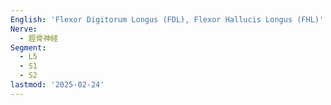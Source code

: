 ```yaml
---
English: 'Flexor Digitorum Longus (FDL), Flexor Hallucis Longus (FHL)'
Nerve:
  - 脛骨神経
Segment:
  - L5
  - S1
  - S2
lastmod: '2025-02-24'
---
```


